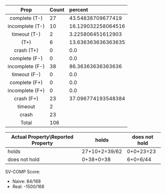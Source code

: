 
| Prop | Count | percent |
|:----:|:------|:--|
|complete   (T-)|27| 43.54838709677419 |
|incomplete (T-)|10|16.129032258064516 |
|timeout    (T-)|2|3.225806451612903 |
|           (T+)|6|13.636363636363635 |
|crash      (T+)|0|0.0 |
|complete   (F-)|0|0.0 |
|incomplete (F-)|38|86.36363636363636 |
|timeout    (F-)|0|0.0 |
|complete   (F+)|0|0.0 |
|incomplete (F+)|0|0.0 |
|crash      (F+)|23|37.096774193548384 |
|timeout        |2| |
|crash          |23| |
|Total          |106| |

| Actual Property\Reported Property | holds | does not hold |
|------------------------------------|-------|---------------|
| holds | 27+10+2=39/62 | 0+0+23=23 |
| does not hold | 0+38+0=38 | 6+0=6/44 |

SV-COMP Score:

* Naive: 84/168
* Real: -1500/168

